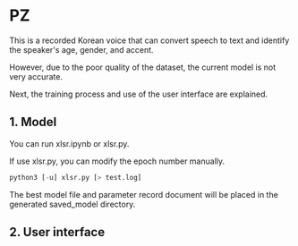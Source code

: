 # PZ
This is a recorded Korean voice that can convert speech to text and identify the speaker's age, gender, and accent.

However, due to the poor quality of the dataset, the current model is not very accurate.

Next, the training process and use of the user interface are explained.


## 1. Model

You can run xlsr.ipynb or xlsr.py.

If use xlsr.py, you can modify the epoch number manually.

```python
python3 [-u] xlsr.py [> test.log]
```

The best model file and parameter record document will be placed in the generated saved_model directory.

## 2. User interface

